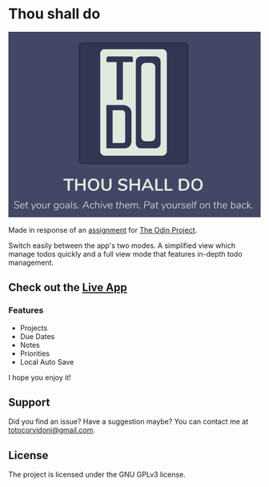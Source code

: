 # Thou shall do

![Set your goal. Achieve Them. Pat yourself on the back.](/cover.png)

Made in response of an [assignment](https://www.theodinproject.com/courses/javascript/lessons/todo-list) for [The Odin Project](https://www.theodinproject.com/).

Switch easily between the app's two modes. A simplified view which manage todos quickly and a full view mode that features in-depth todo management.

## Check out the [Live App](https://totocorvidoni.github.io/todo-vue/)

### Features

- Projects
- Due Dates
- Notes
- Priorities
- Local Auto Save

I hope you enjoy it!

## Support

Did you find an issue? Have a suggestion maybe? You can contact me at [totocorvidoni@gmail.com](mailto:totocorvidoni@gmail.com).

## License

The project is licensed under the GNU GPLv3 license.
